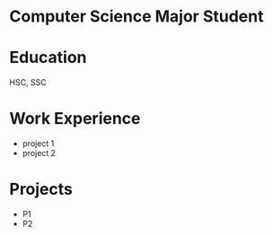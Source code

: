 # Computer Science Major Student

# Education
HSC, SSC

# Work Experience
- project 1
- project 2

# Projects
- P1
- P2
